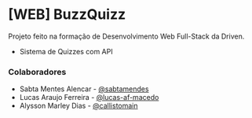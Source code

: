 # [WEB] BuzzQuizz
Projeto feito na formação de Desenvolvimento Web Full-Stack da Driven.
- Sistema de Quizzes com API

### Colaboradores
- Sabta Mentes Alencar - [@sabtamendes](https://github.com/sabtamendes)
- Lucas Araujo Ferreira - [@lucas-af-macedo](https://github.com/lucas-af-macedo)
- Alysson Marley Dias - [@callistomain](https://github.com/callistomain)
